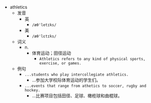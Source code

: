 - athletics
  - 发音
    - 英
      - `/æθ'letɪks/`
    - 美
      - `/æθ'lɛtɪks/`
  - 词义
    - n.
      - 体育运动；田径运动
        - `Athletics refers to any kind of physical sports, exercise, or games.`
  - 例句
    - `...students who play intercollegiate athletics.`
      - …参加大学校际体育运动的学生们。
    - `...events that range from athetics to soccer, rugby and hockey.`
      - …比赛项目包括田径、足球、橄榄球和曲棍球。

